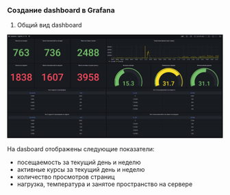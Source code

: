 ### Создание dashboard в Grafana

1. Общий вид dashboard

![](../img/2022-12-14_20-20-00.png)

На dasboard отображены следующие показатели:
- посещаемость за текущий день и неделю
- активные курсы за текущий день и неделю
- количество просмотров страниц
- нагрузка, температура и занятое пространство на сервере